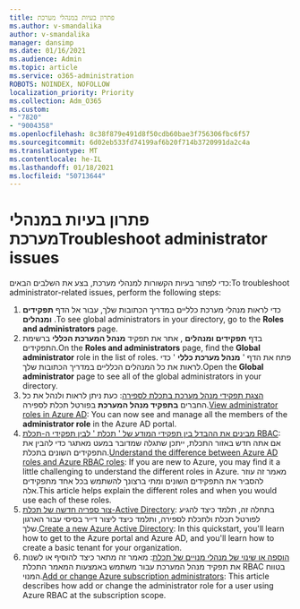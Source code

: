 ```yaml
---
title: פתרון בעיות במנהלי מערכת
ms.author: v-smandalika
author: v-smandalika
manager: dansimp
ms.date: 01/16/2021
ms.audience: Admin
ms.topic: article
ms.service: o365-administration
ROBOTS: NOINDEX, NOFOLLOW
localization_priority: Priority
ms.collection: Adm_O365
ms.custom:
- "7820"
- "9004358"
ms.openlocfilehash: 8c38f879e491d8f50cdb60bae3f756306fbc6f57
ms.sourcegitcommit: 6d02eb533fd74199af6b20f714b3720991da2c4a
ms.translationtype: MT
ms.contentlocale: he-IL
ms.lasthandoff: 01/18/2021
ms.locfileid: "50713644"
---
```

# <a name="troubleshoot-administrator-issues"></a><span data-ttu-id="cde47-102">פתרון בעיות במנהלי מערכת</span><span class="sxs-lookup"><span data-stu-id="cde47-102">Troubleshoot administrator issues</span></span>

<span data-ttu-id="cde47-103">כדי לפתור בעיות הקשורות למנהלי מערכת, בצע את השלבים הבאים:</span><span class="sxs-lookup"><span data-stu-id="cde47-103">To troubleshoot administrator-related issues, perform the following steps:</span></span>

1. <span data-ttu-id="cde47-104">כדי לראות מנהלי מערכת כלליים במדריך הכתובות שלך, עבור אל הדף **תפקידים ומנהלים** .</span><span class="sxs-lookup"><span data-stu-id="cde47-104">To see global administrators in your directory, go to the **Roles and administrators** page.</span></span>
2. <span data-ttu-id="cde47-105">בדף **תפקידים ומנהלים** , אתר את תפקיד **מנהל המערכת הכללי** ברשימת התפקידים.</span><span class="sxs-lookup"><span data-stu-id="cde47-105">On the **Roles and administrators** page, find the **Global administrator** role in the list of roles.</span></span> <span data-ttu-id="cde47-106">פתח את הדף ' **מנהל מערכת כללי** ' כדי לראות את כל המנהלים הכלליים במדריך הכתובות שלך.</span><span class="sxs-lookup"><span data-stu-id="cde47-106">Open the **Global administrator** page to see all of the global administrators in your directory.</span></span>
3. <span data-ttu-id="cde47-107">[הצגת תפקידי מנהל מערכת בתכלת לספירה](https://docs.microsoft.com/azure/active-directory/roles/manage-roles-portal): כעת ניתן לראות ולנהל את כל החברים **בתפקיד מנהל המערכת** בפורטל תכלת לספירה.</span><span class="sxs-lookup"><span data-stu-id="cde47-107">[View administrator roles in Azure AD](https://docs.microsoft.com/azure/active-directory/roles/manage-roles-portal): You can now see and manage all the members of the **administrator role** in the Azure AD portal.</span></span>
4. <span data-ttu-id="cde47-108">[מבינים את ההבדל בין תפקידי המודע של ' תכלת ' לבין תפקידי ה-תכלת RBAC](https://docs.microsoft.com/azure/role-based-access-control/rbac-and-directory-admin-roles): אם אתה חדש באזור התכלת, ייתכן שתגלה שמדובר במעט מאתגר כדי להבין את התפקידים השונים בתכלת.</span><span class="sxs-lookup"><span data-stu-id="cde47-108">[Understand the difference between Azure AD roles and Azure RBAC roles](https://docs.microsoft.com/azure/role-based-access-control/rbac-and-directory-admin-roles): If you are new to Azure, you may find it a little challenging to understand the different roles in Azure.</span></span> <span data-ttu-id="cde47-109">מאמר זה עוזר להסביר את התפקידים השונים ומתי ברצונך להשתמש בכל אחד מתפקידים אלה.</span><span class="sxs-lookup"><span data-stu-id="cde47-109">This article helps explain the different roles and when you would use each of these roles.</span></span>
5. <span data-ttu-id="cde47-110">[צור ספריה חדשה של תכלת-Active Directory](https://docs.microsoft.com/azure/active-directory/fundamentals/active-directory-access-create-new-tenant): בתחלה זה, תלמד כיצד להגיע לפורטל תכלת ולתכלת לספירה, ותלמד כיצד ליצור דייר בסיסי עבור הארגון שלך.</span><span class="sxs-lookup"><span data-stu-id="cde47-110">[Create a new Azure Active Directory](https://docs.microsoft.com/azure/active-directory/fundamentals/active-directory-access-create-new-tenant): In this quickstart, you'll learn how to get to the Azure portal and Azure AD, and you'll learn how to create a basic tenant for your organization.</span></span>
6. <span data-ttu-id="cde47-111">[הוספה או שינוי של מנהלי מנויים של תכלת](https://docs.microsoft.com/azure/cost-management-billing/manage/add-change-subscription-administrator): מאמר זה מתאר כיצד להוסיף או לשנות את תפקיד מנהל המערכת עבור משתמש באמצעות המאמר התכלת RBAC בטווח המנוי.</span><span class="sxs-lookup"><span data-stu-id="cde47-111">[Add or change Azure subscription administrators](https://docs.microsoft.com/azure/cost-management-billing/manage/add-change-subscription-administrator): This article describes how add or change the administrator role for a user using Azure RBAC at the subscription scope.</span></span>
